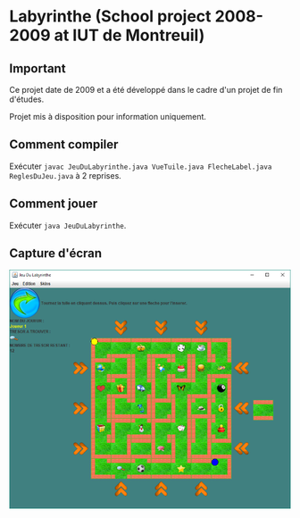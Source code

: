 # Labyrinthe (School project 2008-2009 at IUT de Montreuil)

## Important
Ce projet date de 2009 et a été développé dans le cadre d'un projet de fin d'études.

Projet mis à disposition pour information uniquement.

## Comment compiler
 Exécuter `javac JeuDuLabyrinthe.java VueTuile.java FlecheLabel.java ReglesDuJeu.java` à 2 reprises.

## Comment jouer
Exécuter `java JeuDuLabyrinthe`.

## Capture d'écran

![](./doc/screenshot.png)

